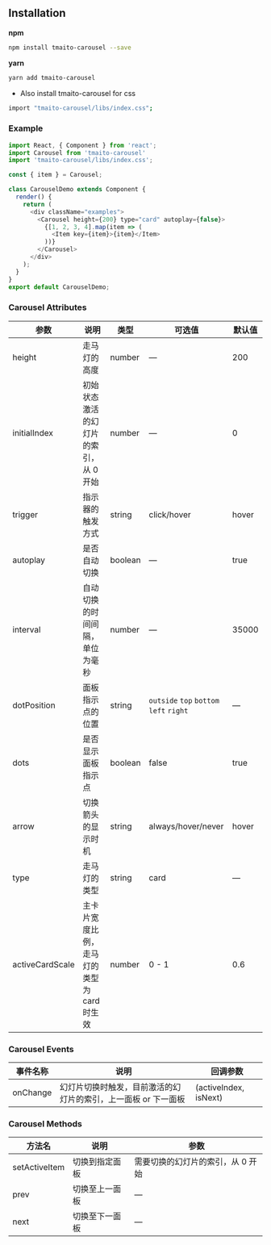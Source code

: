 ## Installation

**npm**

```bash
npm install tmaito-carousel --save
```
**yarn**

```bash
yarn add tmaito-carousel
```

* Also install tmaito-carousel for css

```bash
import "tmaito-carousel/libs/index.css";
```

### Example


```js
import React, { Component } from 'react';
import Carousel from 'tmaito-carousel'
import 'tmaito-carousel/libs/index.css';

const { item } = Carousel;

class CarouselDemo extends Component {
  render() {
    return (
      <div className="examples">
        <Carousel height={200} type="card" autoplay={false}>
          {[1, 2, 3, 4].map(item => (
            <Item key={item}>{item}</Item>
          ))}
        </Carousel>
      </div>
    );
  }
}
export default CarouselDemo;
```

### Carousel Attributes
| 参数         | 说明                                  | 类型    | 可选值                                  | 默认值 |
| ------------ | ------------------------------------- | ------- | --------------------------------------- | ------ |
| height       | 走马灯的高度                          | number  | —                                       | 200    |
| initialIndex | 初始状态激活的幻灯片的索引，从 0 开始 | number  | —                                       | 0      |
| trigger      | 指示器的触发方式                      | string  | click/hover                             | hover  |
| autoplay     | 是否自动切换                          | boolean | —                                       | true   |
| interval     | 自动切换的时间间隔，单位为毫秒        | number  | —                                       | 35000   |
| dotPosition  | 面板指示点的位置                    | string  | `outside` `top` `bottom` `left` `right` | —      |
| dots         | 是否显示面板指示点                    | boolean | false                                   | true   |
| arrow        | 切换箭头的显示时机                    | string  | always/hover/never                      | hover  |
| type         | 走马灯的类型                          | string  | card                                    | —      |
| activeCardScale         | 主卡片宽度比例，走马灯的类型为card时生效                          | number  | 0 - 1                                    | 0.6     |

### Carousel Events
| 事件名称 | 说明             | 回调参数                               |
| -------- | ---------------- | -------------------------------------- |
| onChange | 幻灯片切换时触发，目前激活的幻灯片的索引，上一面板 or 下一面板 | (activeIndex, isNext) |

### Carousel Methods
| 方法名        | 说明           | 参数                              |
| ------------- | -------------- | --------------------------------- |
| setActiveItem | 切换到指定面板 | 需要切换的幻灯片的索引，从 0 开始 |
| prev          | 切换至上一面板 | —                                 |
| next          | 切换至下一面板 | —                                 |
